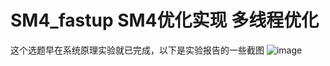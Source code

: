 # SM4_fastup  SM4优化实现 多线程优化



这个选题早在系统原理实验就已完成，以下是实验报告的一些截图
![image](https://user-images.githubusercontent.com/75195549/179915928-de40bd30-7330-427d-9b51-35d9770faf94.png)

